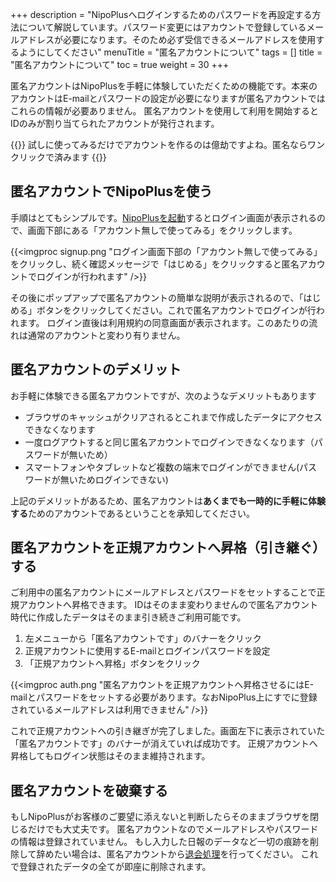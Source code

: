 +++
description = "NipoPlusへログインするためのパスワードを再設定する方法について解説しています。パスワード変更にはアカウントで登録しているメールアドレスが必要になります。そのため必ず受信できるメールアドレスを使用するようにしてください"
menuTitle = "匿名アカウントについて"
tags = []
title = "匿名アカウントについて"
toc = true
weight = 30
+++

匿名アカウントはNipoPlusを手軽に体験していただくための機能です。本来のアカウントはE-mailとパスワードの設定が必要になりますが匿名アカウントではこれらの情報が必要ありません。
匿名アカウントを使用して利用を開始するとIDのみが割り当てられたアカウントが発行されます。

{{<alice pos="right" icon="ok">}}
試しに使ってみるだけでアカウントを作るのは億劫ですよね。匿名ならワンクリックで済みます
{{</alice>}}

## 匿名アカウントでNipoPlusを使う

手順はとてもシンプルです。[NipoPlusを起動](https://nipo-plus.web.app/)するとログイン画面が表示されるので、画面下部にある「アカウント無しで使ってみる」をクリックします。

{{<imgproc signup.png "ログイン画面下部の「アカウント無しで使ってみる」をクリックし、続く確認メッセージで「はじめる」をクリックすると匿名アカウントでログインが行われます" />}}

その後にポップアップで匿名アカウントの簡単な説明が表示されるので、「はじめる」ボタンをクリックしてください。これで匿名アカウントでログインが行われます。
ログイン直後は利用規約の同意画面が表示されます。このあたりの流れは通常のアカウントと変わり有りません。

## 匿名アカウントのデメリット

お手軽に体験できる匿名アカウントですが、次のようなデメリットもあります

- ブラウザのキャッシュがクリアされるとこれまで作成したデータにアクセスできなくなります
- 一度ログアウトすると同じ匿名アカウントでログインできなくなります（パスワードが無いため）
- スマートフォンやタブレットなど複数の端末でログインができません(パスワードが無いためログインできない)

上記のデメリットがあるため、匿名アカウントは**あくまでも一時的に手軽に体験する**ためのアカウントであるということを承知してください。

## 匿名アカウントを正規アカウントへ昇格（引き継ぐ）する

ご利用中の匿名アカウントにメールアドレスとパスワードをセットすることで正規アカウントへ昇格できます。
IDはそのまま変わりませんので匿名アカウント時代に作成したデータはそのまま引き続きご利用可能です。

1. 左メニューから「匿名アカウントです」のバナーをクリック
1. 正規アカウントに使用するE-mailとログインパスワードを設定
1. 「正規アカウントへ昇格」ボタンをクリック

{{<imgproc auth.png "匿名アカウントを正規アカウントへ昇格させるにはE-mailとパスワードをセットする必要があります。なおNipoPlus上にすでに登録されているメールアドレスは利用できません" />}}

これで正規アカウントへの引き継ぎが完了しました。画面左下に表示されていた「匿名アカウントです」のバナーが消えていれば成功です。
正規アカウントへ昇格してもログイン状態はそのまま維持されます。

## 匿名アカウントを破棄する

もしNipoPlusがお客様のご要望に添えないと判断したらそのままブラウザを閉じるだけでも大丈夫です。
匿名アカウントなのでメールアドレスやパスワードの情報は登録されていません。
もし入力した日報のデータなど一切の痕跡を削除して辞めたい場合は、匿名アカウントから[退会処理](/remove/org/)を行ってください。
これで登録されたデータの全てが即座に削除されます。
